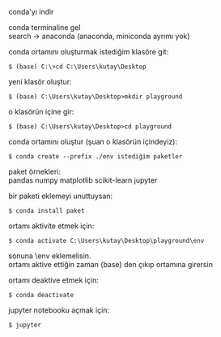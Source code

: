 conda'yı indir  

conda terminaline gel  
search -> anaconda (anaconda, miniconda ayrımı yok)

conda ortamını oluşturmak istediğim klasöre git:
```
$ (base) C:\>cd C:\Users\kutay\Desktop
```

yeni klasör oluştur:
```
$ (base) C:\Users\kutay\Desktop>mkdir playground
```
o klasörün içine gir:
```
$ (base) C:\Users\kutay\Desktop>cd playground
```

conda ortamını oluştur (şuan o klasörün içindeyiz):
```
$ conda create --prefix ./env istediğim paketler
```

paket örnekleri:  
pandas numpy matplotlib scikit-learn jupyter

bir paketi eklemeyi unuttuysan: 
```
$ conda install paket
```

ortamı aktivite etmek için:  
```
$ conda activate C:\Users\kutay\Desktop\playground\env
```
sonuna \env eklemelisin.  
ortamı aktive ettiğin zaman (base) den çıkıp ortamına girersin

ortamı deaktive etmek için:  
```
$ conda deactivate
```

jupyter notebooku açmak için:  
```
$ jupyter
```


